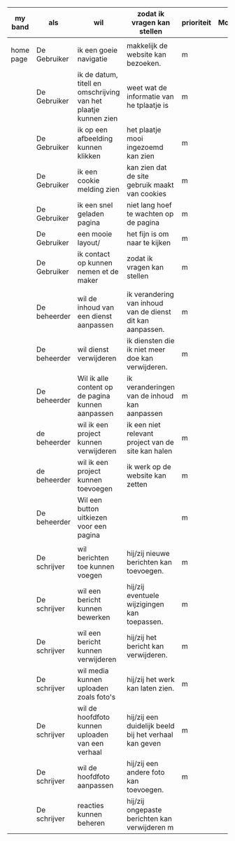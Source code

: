 | my band   | als          | wil                                                             | zodat ik vragen kan stellen                                | prioriteit | MoSCoW | tijd | done   |
| --------- | ------------ | --------------------------------------------------------------- | ---------------------------------------------------------- | ---------- | ------ | ---- | ------ |
|           |              |                                                                 |                                                            |            |        |      |        |
| home page | De Gebruiker | ik een goeie navigatie                                          | makkelijk de website kan bezoeken.                         | m          |        | 1    |        |
|           | De Gebruiker | ik de datum, titell en omschrijving van het plaatje kunnen zien | weet wat de informatie van he tplaatje is                  | m          |        | 1    |        |
|           | De Gebruiker | ik op een afbeelding kunnen klikken                             | het plaatje mooi ingezoemd kan zien                        | m          |        | 1    |        |
|           | De Gebruiker | ik een cookie melding zien                                      | kan zien dat de site gebruik maakt van cookies             | m          |        | 1    |        |
|           | De Gebruiker | ik een snel geladen pagina                                      | niet lang hoef te wachten op de pagina                     | m          |        |      |        |
|           | De Gebruiker | een mooie layout/                                               | het fijn is om naar te kijken                              | m          |        |      |        |
|           | De Gebruiker | ik contact op kunnen nemen et de maker                          | zodat ik vragen kan stellen                                | m          |        |      |        |
|           |              |                                                                 |                                                            |            |        |      |        |
|           | De beheerder | wil de inhoud van een dienst aanpassen                          | ik verandering van inhoud van de dienst dit kan aanpassen. | m          |        | 0    |        |
|           | De beheerder | wil dienst verwijderen                                          | ik diensten die ik niet meer doe kan verwijderen.          | m          |        | 0    |        |
|           | De beheerder | Wil ik alle content op de pagina kunnen aanpassen               | ik veranderingen van de inhoud kan aanpassen               | m          |        | 2    |        |
|           | de beheerder | wil ik een project kunnen verwijderen                           | ik een niet relevant project van de site kan halen         | m          |        | 0    |        |
|           | de beheerder | wil ik een project kunnen toevoegen                             | ik werk op de website kan zetten                           | m          |        | ?    |        |
|           | De beheerder | Wil een button uitkiezen voor een pagina                        |                                                            | m          |        |      |        |
|           |              |                                                                 |                                                            |            |        |      |        |
|           | De schrijver | wil berichten toe kunnen voegen                                 | hij/zij nieuwe berichten kan toevoegen.                    | m          |        | 0    |        |
|           | De schrijver | wil een bericht kunnen bewerken                                 | hij/zij eventuele wijzigingen kan toepassen.               | m          |        | 0    |        |
|           | De schrijver | wil een bericht kunnen verwijderen                              | hij/zij het bericht kan verwijderen.                       | m          |        | 0    |        |
|           | De schrijver | wil media kunnen uploaden zoals foto's                          | hij/zij het werk kan laten zien.                           | m          |        | 3    |        |
|           | De schrijver | wil de hoofdfoto kunnen uploaden van een verhaal                | hij/zij een duidelijk beeld bij het verhaal kan geven      | m          |        | 0,5  |        |
|           | De schrijver | wil de hoofdfoto aanpassen                                      | hij/zij een andere foto kan toevoegen.                     | m          |        | 0,5  |        |
|           | De schrijver | reacties kunnen beheren                                         | hij/zij ongepaste berichten kan verwijderen m              |            |        | 0    | N.V.T. |
